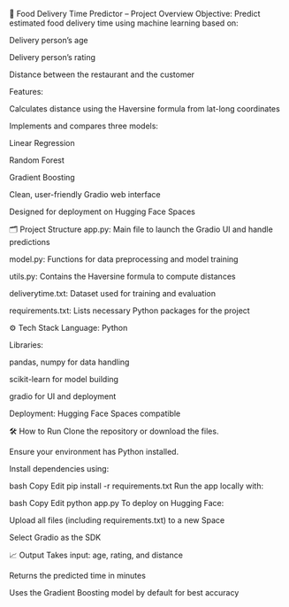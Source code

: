 🛵 Food Delivery Time Predictor – Project Overview
Objective: Predict estimated food delivery time using machine learning based on:

Delivery person’s age

Delivery person’s rating

Distance between the restaurant and the customer

Features:

Calculates distance using the Haversine formula from lat-long coordinates

Implements and compares three models:

Linear Regression

Random Forest

Gradient Boosting

Clean, user-friendly Gradio web interface

Designed for deployment on Hugging Face Spaces

🗂️ Project Structure
app.py: Main file to launch the Gradio UI and handle predictions

model.py: Functions for data preprocessing and model training

utils.py: Contains the Haversine formula to compute distances

deliverytime.txt: Dataset used for training and evaluation

requirements.txt: Lists necessary Python packages for the project

⚙️ Tech Stack
Language: Python

Libraries:

pandas, numpy for data handling

scikit-learn for model building

gradio for UI and deployment

Deployment: Hugging Face Spaces compatible

🛠️ How to Run
Clone the repository or download the files.

Ensure your environment has Python installed.

Install dependencies using:

bash
Copy
Edit
pip install -r requirements.txt
Run the app locally with:

bash
Copy
Edit
python app.py
To deploy on Hugging Face:

Upload all files (including requirements.txt) to a new Space

Select Gradio as the SDK

📈 Output
Takes input: age, rating, and distance

Returns the predicted time in minutes

Uses the Gradient Boosting model by default for best accuracy

